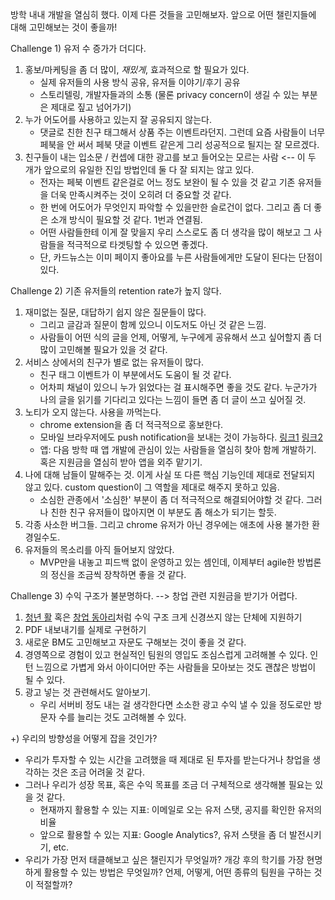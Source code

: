 방학 내내 개발을 열심히 했다. 이제 다른 것들을 고민해보자.
앞으로 어떤 챌린지들에 대해 고민해보는 것이 좋을까!

Challenge 1) 유저 수 증가가 더디다. 
1. 홍보/마케팅을 좀 더 많이, *재밌게*, 효과적으로 할 필요가 있다.
    - 실제 유저들의 사용 방식 공유, 유저들 이야기/후기 공유
    - 스토리텔링, 개발자들과의 소통 (물론 privacy concern이 생길 수 있는 부분은 제대로 짚고 넘어가기)
2. 누가 어도어를 사용하고 있는지 잘 공유되지 않는다.
    - 댓글로 친한 친구 태그해서 상품 주는 이벤트라던지. 그런데 요즘 사람들이 너무 페북을 안 써서 페북 댓글 이벤트 같은게 그리 성공적으로 될지는 잘 모르겠다.
3. 친구들이 내는 입소문 / 컨셉에 대한 광고를 보고 들어오는 모르는 사람 <-- 이 두 개가 앞으로의 유일한 진입 방법인데 둘 다 잘 되지는 않고 있다.
    - 전자는 페북 이벤트 같은걸로 어느 정도 보완이 될 수 있을 것 같고 기존 유저들을 더욱 만족시켜주는 것이 오히려 더 중요할 것 같다.
    - 한 번에 어도어가 무엇인지 파악할 수 있을만한 슬로건이 없다. 그리고 좀 더 좋은 소개 방식이 필요할 것 같다. 1번과 연결됨.
    - 어떤 사람들한테 이게 잘 맞을지 우리 스스로도 좀 더 생각을 많이 해보고 그 사람들을 적극적으로 타겟팅할 수 있으면 좋겠다.
    - 단, 카드뉴스는 이미 페이지 좋아요를 누른 사람들에게만 도달이 된다는 단점이 있다.
    
Challenge 2) 기존 유저들의 retention rate가 높지 않다.
1. 재미없는 질문, 대답하기 쉽지 않은 질문들이 많다.
    - 그리고 글감과 질문이 함께 있으니 이도저도 아닌 것 같은 느낌.
    - 사람들이 어떤 식의 글을 언제, 어떻게, 누구에게 공유해서 쓰고 싶어할지 좀 더 많이 고민해볼 필요가 있을 것 같다.
2. 서비스 상에서의 친구가 별로 없는 유저들이 많다.
    - 친구 태그 이벤트가 이 부분에서도 도움이 될 것 같다.
    - 어차피 채널이 있으니 누가 읽었다는 걸 표시해주면 좋을 것도 같다. 누군가가 나의 글을 읽기를 기다리고 있다는 느낌이 들면 좀 더 글이 쓰고 싶어질 것.
3. 노티가 오지 않는다. 사용을 까먹는다.
    - chrome extension을 좀 더 적극적으로 홍보한다.
    - 모바일 브라우저에도 push notification을 보내는 것이 가능하다. [링크1](https://developers.google.com/web/fundamentals/codelabs/push-notifications/?hl=ko) [링크2](https://pushalert.co/)
    - 앱: 다음 방학 때 앱 개발에 관심이 있는 사람들을 열심히 찾아 함께 개발하기. 혹은 지원금을 열심히 받아 앱을 외주 맡기기.
4. 나에 대해 남들이 말해주는 것. 이게 사실 또 다른 핵심 기능인데 제대로 전달되지 않고 있다. custom question이 그 역할을 제대로 해주지 못하고 있음. 
    - 소심한 관종에서 '소심한' 부분이 좀 더 적극적으로 해결되어야할 것 같다. 그러나 친한 친구 유저들이 많아지면 이 부분도 좀 해소가 되기는 할듯.
5. 각종 사소한 버그들. 그리고 chrome 유저가 아닌 경우에는 애초에 사용 불가한 환경일수도.
6. 유저들의 목소리를 아직 들어보지 않았다.
    - MVP만을 내놓고 피드백 없이 운영하고 있는 셈인데, 이제부터 agile한 방법론의 정신을 조금씩 장착하면 좋을 것 같다.

Challenge 3) 수익 구조가 불분명하다. --> 창업 관련 지원금을 받기가 어렵다.
1. [청년 활](https://youthhub.kr/hub/21565) 혹은 [창업 동아리](http://startup.snu.ac.kr/notice/list?cate=0&page=1&search_cate=title&search_text=%EC%B0%BD%EC%97%85%EB%8F%99%EC%95%84%EB%A6%AC)처럼 수익 구조 크게 신경쓰지 않는 단체에 지원하기
2. PDF 내보내기를 실제로 구현하기
3. 새로운 BM도 고민해보고 자문도 구해보는 것이 좋을 것 같다.
4. 경영쪽으로 경험이 있고 현실적인 팀원의 영입도 조심스럽게 고려해볼 수 있다. 인턴 느낌으로 가볍게 와서 아이디어만 주는 사람들을 모아보는 것도 괜찮은 방법이 될 수 있다.
5. 광고 넣는 것 관련해서도 알아보기.
    - 우리 서버비 정도 내는 걸 생각한다면 소소한 광고 수익 낼 수 있을 정도로만 방문자 수를 늘리는 것도 고려해볼 수 있다.

+) 우리의 방향성을 어떻게 잡을 것인가?
- 우리가 투자할 수 있는 시간을 고려했을 때 제대로 된 투자를 받는다거나 창업을 생각하는 것은 조금 어려울 것 같다.
- 그러나 우리가 성장 목표, 혹은 수익 목표를 조금 더 구체적으로 생각해볼 필요는 있을 것 같다.
    - 현재까지 활용할 수 있는 지표: 이메일로 오는 유저 스탯, 공지를 확인한 유저의 비율
    - 앞으로 활용할 수 있는 지표: Google Analytics?, 유저 스탯을 좀 더 발전시키기, etc.
- 우리가 가장 먼저 태클해보고 싶은 챌린지가 무엇일까? 개강 후의 학기를 가장 현명하게 활용할 수 있는 방법은 무엇일까? 언제, 어떻게, 어떤 종류의 팀원을 구하는 것이 적절할까?
